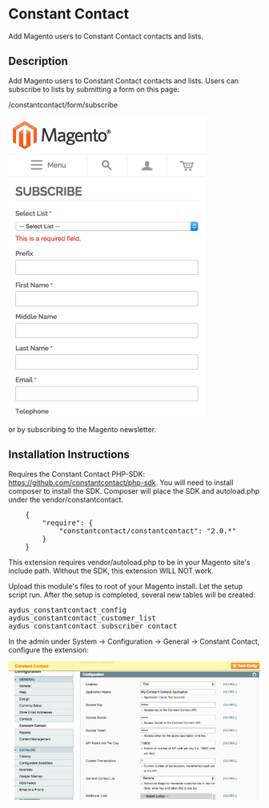 Constant Contact
===============
Add Magento users to Constant Contact contacts and lists.

Description
-----------
Add Magento users to Constant Contact contacts and lists. Users
can subscribe to lists by submitting a form on this page:

/constantcontact/form/subscribe

<img src="md/subscribe.png" />

or by subscribing to the Magento newsletter.

Installation Instructions
-------------------------

Requires the Constant Contact PHP-SDK: https://github.com/constantcontact/php-sdk. 
You will need to install composer to install the SDK. Composer will place the SDK 
and autoload.php under the vendor/constantcontact. 

<pre>
    {
        "require": {
            "constantcontact/constantcontact": "2.0.*"
        }
    }
</pre>

This extension requires vendor/autoload.php to be in your Magento site's include path. 
Without the SDK, this extension WILL NOT work.

Upload this module's files to root of your 
Magento install. Let the setup script run. After the setup is completed, several new 
tables will be created:

<pre>
aydus_constantcontact_config
aydus_constantcontact_customer_list
aydus_constantcontact_subscriber_contact
</pre>

In the admin under System -> Configuration -> General -> Constant Contact,
configure the extension:

<img src="md/configuration.png" />
